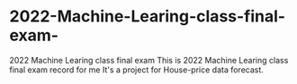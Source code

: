 # 2022-Machine-Learing-class-final-exam-
2022 Machine Learing class final exam 
This is 2022 Machine Learing class final exam record for me 
It's a project for House-price data forecast.
